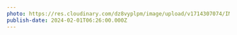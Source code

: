 ```yaml
---
photo: https://res.cloudinary.com/dz8vyplpm/image/upload/v1714307074/IMG_8709_bw4v5x.jpg
publish-date: 2024-02-01T06:26:00.000Z
---
```

